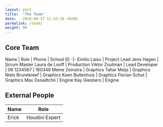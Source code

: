 ```yaml
---
layout: post
title:  "The Team"
date:   2018-09-27 11:43:16 +0200
permalink: /team/
weight: 90
---
```


## Core Team

Name | Role | Phone | School ID
-|-
Emilio Laiso | Project Lead
Jens Hagen | Scrum Master
Laura de Looff | Production
Viktor Zoutman | Lead Developer | 06 1234567 | 160348
Meine Zeinstra | Graphics
Tahar Meijs | Graphics
Niels Brunekreef | Graphics
Koen Buitenhuis | Graphics
Florian Schut | Graphics
Max Ossadtchii | Engine
Kay Giesbers | Engine

## External People

Name | Role
-|-
Erick | Houdini Expert

